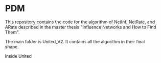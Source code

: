 # PDM

This repository contains the code for the algorithm of NetInf, NetRate, and ARate described in the master thesis "Influence Networks and How to Find Them".

The main folder is United_V2. It contains all the algorithm in their final shape.

Inside United
